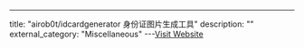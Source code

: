 ---
title: "airob0t/idcardgenerator 身份证图片生成工具"
description: ""
external_category: "Miscellaneous"
---[Visit Website](https://github.com/airob0t/idcardgenerator)

